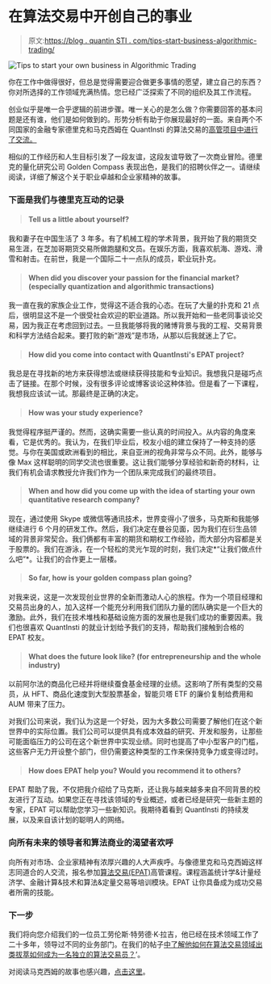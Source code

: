 # 在算法交易中开创自己的事业

> 原文:[https://blog . quantin STI . com/tips-start-business-algorithmic-trading/](https://blog.quantinsti.com/tips-start-business-algorithmic-trading/)

![Tips to start your own business in Algorithmic Trading](../Images/71168265261ce300f88759288b434f6b.png)

你在工作中做得很好，但总是觉得需要迎合做更多事情的愿望，建立自己的东西？你对所选择的工作领域充满热情。您已经广泛探索了不同的组织及其工作流程。

创业似乎是唯一合乎逻辑的前进步骤。唯一关心的是怎么做？你需要回答的基本问题是还有谁，他们是如何做到的。形势分析有助于你展现最好的一面。来自两个不同国家的金融专家德里克和马克西姆在 QuantInsti 的算法交易的[高管项目中进行了交流。](https://www.quantinsti.com/epat/)

相似的工作经历和人生目标引发了一段友谊，这段友谊导致了一次商业冒险。德里克的量化研究公司 Golden Compass 表现出色，是我们的招聘伙伴之一。请继续阅读，详细了解这个关于职业卓越和企业家精神的故事。

### 下面是我们与德里克互动的记录

> #### Tell us a little about yourself?

我和妻子在中国生活了 3 年多。有了机械工程的学术背景，我开始了我的期货交易生涯，在芝加哥期货交易所做跑腿和文员。在娱乐方面，我喜欢航海、游戏、滑雪和射击。在前世，我是一个国际二十一点队的成员，职业玩扑克。

> #### When did you discover your passion for the financial market? (especially quantization and algorithmic transactions)

我一直在我的家族企业工作，觉得这不适合我的心态。在玩了大量的扑克和 21 点后，很明显这不是一个很受社会欢迎的职业道路。所以我开始和一些老同事谈论交易，因为我正在考虑回到过去。一旦我能够将我的赌博背景与我的工程、交易背景和科学方法结合起来。要打败的新“游戏”是市场，从那以后我就迷上了它。

> #### **How did you come into contact with QuantInsti's EPAT project?**

我总是在寻找新的地方来获得想法或继续获得技能和专业知识。我想我只是碰巧点击了链接。在那个时候，没有很多评论或博客谈论这种体验。但是看了一下课程，我想我应该试一试。那最终是正确的决定。

> #### How was your study experience?

我觉得程序挺严谨的。然而，这确实需要一些认真的时间投入。从内容的角度来看，它是优秀的。我认为，在我们毕业后，校友小组的建立保持了一种支持的感觉。与你在美国或欧洲看到的相比，来自亚洲的视角非常与众不同。此外，能够与像 Max 这样聪明的同学交流也很重要。这让我们能够分享经验和新奇的材料，让我们有机会请求教授允许我们作为一个团队来完成我们的最终项目。

> #### When and how did you come up with the idea of starting your own quantitative research company?

现在，通过使用 Skype 或微信等通讯技术，世界变得小了很多，马克斯和我能够继续进行 6 个月的研发工作。然后，我们决定在曼谷见面，因为我们在衍生品领域的背景非常契合。我们俩都有丰富的期货和期权工作经验，而大部分内容都是关于股票的。我们在游泳，在一个轻松的灵光乍现的时刻，我们决定*“让我们做点什么吧”*。让我们的合作更上一层楼。

> #### So far, how is your golden compass plan going?

对我来说，这是一次发现创业世界的全新而激动人心的旅程。作为一个项目经理和交易员出身的人，加入这样一个能充分利用我们团队力量的团队确实是一个巨大的激励。此外，我们在技术堆栈和基础设施方面的发展也是我们成功的重要因素。我们也很喜欢 QuantInsti 的就业计划给予我们的支持，帮助我们接触到合格的 EPAT 校友。

> #### What does the future look like? (for entrepreneurship and the whole industry)

以前阿尔法的商品化已经并将继续蚕食基金经理的业绩。这影响了所有类型的交易员，从 HFT、商品化速度到大型股票基金，智能贝塔 ETF 的廉价复制给费用和 AUM 带来了压力。

对我们公司来说，我们认为这是一个好处，因为大多数公司需要了解他们在这个新世界中的实际位置。我们公司可以提供具有成本效益的研究、开发和服务，让那些可能面临压力的公司在这个新世界中实现业绩。同时也提高了中小型客户的门槛，这些客户无力开设整个部门，但仍需要这种类型的工作来保持竞争力或变得过时。

> #### **How does EPAT help you? Would you recommend it to others?**

EPAT 帮助了我，不仅把我介绍给了马克斯，还让我与越来越多来自不同背景的校友进行了互动。如果您正在寻找该领域的专业概述，或者已经是研究一些新主题的专家，EPAT 可以帮助您学习一些新知识。我期待着看到 QuantInsti 的持续发展，以及来自该计划的聪明人的网络。

### **向所有未来的领导者和算法商业的渴望者欢呼**

向所有对市场、企业家精神有浓厚兴趣的人大声疾呼。与像德里克和马克西姆这样志同道合的人交流，报名参加[算法交易(EPAT)](https://www.quantinsti.com/epat/)高管课程。课程涵盖统计学&计量经济学、金融计算&技术和算法&定量交易等培训模块。EPAT 让你具备成为成功交易者所需的技能。

### **下一步**

我们将向您介绍我们的一位员工劳伦斯·特劳德·K·拉吉，他已经在技术领域工作了二十多年，领导过不同的业务部门。在我们的帖子[中了解他如何在算法交易领域出类拔萃如何成为一名独立的算法交易员？](https://blog.quantinsti.com/how-become-independent-algorithmic-trader/ "Permalink to How To Become An Independent Algorithmic Trader?")’。

对阅读马克西姆的故事也感兴趣，[点击这里](https://blog.quantinsti.com/how-technical-financial-experts-become-quants/)。